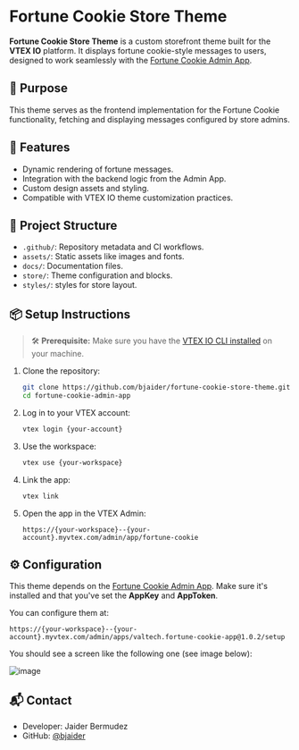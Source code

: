 
# Fortune Cookie Store Theme

**Fortune Cookie Store Theme** is a custom storefront theme built for the **VTEX IO** platform. It displays fortune cookie-style messages to users, designed to work seamlessly with the [Fortune Cookie Admin App](https://github.com/bjaider/fortune-cookie-admin-app).

## 🎯 Purpose

This theme serves as the frontend implementation for the Fortune Cookie functionality, fetching and displaying messages configured by store admins.

## 🚀 Features

- Dynamic rendering of fortune messages.
- Integration with the backend logic from the Admin App.
- Custom design assets and styling.
- Compatible with VTEX IO theme customization practices.

## 📁 Project Structure

- `.github/`: Repository metadata and CI workflows.
- `assets/`: Static assets like images and fonts.
- `docs/`: Documentation files.
- `store/`: Theme configuration and blocks.
- `styles/`: styles for store layout.

## 📦 Setup Instructions

> 🛠️ **Prerequisite:** Make sure you have the [VTEX IO CLI installed](https://developers.vtex.com/docs/guides/vtex-io-documentation-vtex-io-cli-install) on your machine.

1. Clone the repository:

   ```bash
   git clone https://github.com/bjaider/fortune-cookie-store-theme.git
   cd fortune-cookie-admin-app
   ```

2. Log in to your VTEX account:

   ```bash
   vtex login {your-account}
   ```

3. Use the workspace:

   ```bash
   vtex use {your-workspace}
   ```

4. Link the app:

   ```bash
   vtex link
   ```

5. Open the app in the VTEX Admin:

   ```
   https://{your-workspace}--{your-account}.myvtex.com/admin/app/fortune-cookie
   ```

## ⚙️ Configuration

This theme depends on the [Fortune Cookie Admin App](https://github.com/bjaider/fortune-cookie-admin-app). Make sure it's installed and that you've set the **AppKey** and **AppToken**.

You can configure them at:

```
https://{your-workspace}--{your-account}.myvtex.com/admin/apps/valtech.fortune-cookie-app@1.0.2/setup
```

You should see a screen like the following one (see image below):

![image](https://github.com/user-attachments/assets/fe206bbe-125e-4241-a0a8-d6bcf643f597)

## 📬 Contact

- Developer: Jaider Bermudez  
- GitHub: [@bjaider](https://github.com/bjaider)




